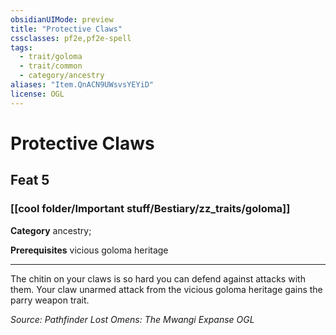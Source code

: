 ```yaml
---
obsidianUIMode: preview
title: "Protective Claws"
cssclasses: pf2e,pf2e-spell
tags:
  - trait/goloma
  - trait/common
  - category/ancestry
aliases: "Item.QnACN9UWsvsYEYiD"
license: OGL
---
```

# Protective Claws
## Feat 5
### [[cool folder/Important stuff/Bestiary/zz_traits/goloma]]

**Category** ancestry; 



**Prerequisites** vicious goloma heritage
* * *
The chitin on your claws is so hard you can defend against attacks with them. Your claw unarmed attack from the vicious goloma heritage gains the parry weapon trait.

*Source: Pathfinder Lost Omens: The Mwangi Expanse*
*OGL*